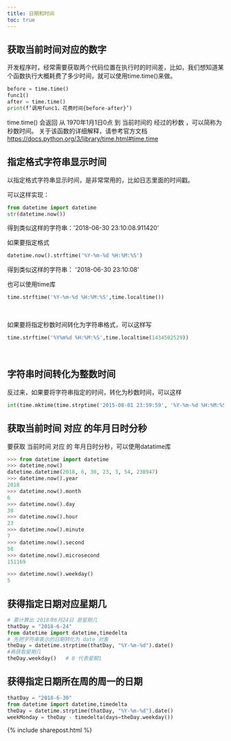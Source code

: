 ```yaml
---
title: 日期和时间
toc: true
---
```


## 获取当前时间对应的数字

开发程序时，经常需要获取两个代码位置在执行时的时间差，比如，我们想知道某个函数执行大概耗费了多少时间，就可以使用time.time()来做。

```py
before = time.time()
func1()
after = time.time()
print(f’调用func1，花费时间{before-after}’)
```

time.time() 会返回 从 1970年1月1日0点 到 当前时间的 经过的秒数 ，可以简称为秒数时间。
关于该函数的详细解释，请参考官方文档
https://docs.python.org/3/library/time.html#time.time


## 指定格式字符串显示时间

以指定格式字符串显示时间，是非常常用的，比如日志里面的时间戳。

可以这样实现：

```py
from datetime import datetime
str(datetime.now())
```

得到类似这样的字符串：'2018-06-30 23:10:08.911420'

如果要指定格式

```py
datetime.now().strftime('%Y-%m-%d %H:%M:%S')
```
得到类似这样的字符串： '2018-06-30 23:10:08'

也可以使用time库

```py
time.strftime('%Y-%m-%d %H:%M:%S',time.localtime()) 
```

<br>

如果要将指定秒数时间转化为字符串格式，可以这样写

```py
time.strftime('%Y%m%d %H:%M:%S',time.localtime(1434502529)) 
```
<br>



## 字符串时间转化为整数时间

反过来，如果要将字符串指定的时间，转化为秒数时间，可以这样

```py
int(time.mktime(time.strptime('2015-08-01 23:59:59', '%Y-%m-%d %H:%M:%S')))
```



## 获取当前时间 对应 的年月日时分秒

要获取 当前时间 对应 的 年月日时分秒，可以使用datatime库

```py
>>> from datetime import datetime
>>> datetime.now()
datetime.datetime(2018, 6, 30, 23, 3, 54, 238947)
>>> datetime.now().year
2018
>>> datetime.now().month
6
>>> datetime.now().day
30
>>> datetime.now().hour
23
>>> datetime.now().minute
7
>>> datetime.now().second
58
>>> datetime.now().microsecond
151169

>>> datetime.now().weekday()
5
```




## 获得指定日期对应星期几

```py
# 要计算出 2018年6月24日 是星期几 
thatDay = "2018-6-24"
from datetime import datetime,timedelta
# 先把字符串表示的日期转化为 date 对象
theDay = datetime.strptime(thatDay, "%Y-%m-%d").date()
#再获取星期几
theDay.weekday()   # 0 代表星期1
```


## 获得指定日期所在周的周一的日期

```py
thatDay = "2018-6-30"
from datetime import datetime,timedelta
theDay = datetime.strptime(thatDay, "%Y-%m-%d").date()
weekMonday = theDay - timedelta(days=theDay.weekday())
```



{% include sharepost.html %}